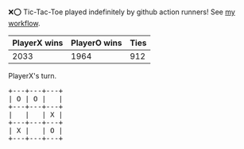 :x::o: Tic-Tac-Toe played indefinitely by github action runners! See [my workflow](.github/workflows/play.yaml).

|PlayerX wins|PlayerO wins|Ties|
|-|-|-|
|2033|1964|912|

PlayerX's turn.

<pre>
+---+---+---+
| O | O |   |
+---+---+---+
|   |   | X |
+---+---+---+
| X |   | O |
+---+---+---+
</pre>